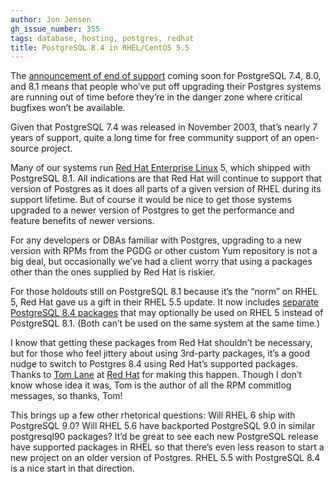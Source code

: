 ```yaml
---
author: Jon Jensen
gh_issue_number: 355
tags: database, hosting, postgres, redhat
title: PostgreSQL 8.4 in RHEL/CentOS 5.5
---
```


The [announcement of end of support](https://www.postgresql.org/about/news/1214/) coming soon for PostgreSQL 7.4, 8.0, and 8.1 means that people who’ve put off upgrading their Postgres systems are running out of time before they’re in the danger zone where critical bugfixes won’t be available.

Given that PostgreSQL 7.4 was released in November 2003, that’s nearly 7 years of support, quite a long time for free community support of an open-source project.

Many of our systems run [Red Hat Enterprise Linux](https://www.redhat.com/en/technologies/linux-platforms/enterprise-linux) 5, which shipped with PostgreSQL 8.1. All indications are that Red Hat will continue to support that version of Postgres as it does all parts of a given version of RHEL during its support lifetime. But of course it would be nice to get those systems upgraded to a newer version of Postgres to get the performance and feature benefits of newer versions.

For any developers or DBAs familiar with Postgres, upgrading to a new version with RPMs from the PGDG or other custom Yum repository is not a big deal, but occasionally we’ve had a client worry that using a packages other than the ones supplied by Red Hat is riskier.

For those holdouts still on PostgreSQL 8.1 because it’s the “norm” on RHEL 5, Red Hat gave us a gift in their RHEL 5.5 update. It now includes [separate PostgreSQL 8.4 packages](https://access.redhat.com/documentation/en-us/red_hat_enterprise_linux/5/html/5.5_release_notes/ar01s08) that may optionally be used on RHEL 5 instead of PostgreSQL 8.1. (Both can’t be used on the same system at the same time.)

I know that getting these packages from Red Hat shouldn’t be necessary, but for those who feel jittery about using 3rd-party packages, it’s a good nudge to switch to Postgres 8.4 using Red Hat’s supported packages. Thanks to [Tom Lane](https://en.wikipedia.org/wiki/Tom_Lane_(computer_scientist)) at [Red Hat](https://www.redhat.com/en) for making this happen. Though I don’t know whose idea it was, Tom is the author of all the RPM commitlog messages, so thanks, Tom!

This brings up a few other rhetorical questions: Will RHEL 6 ship with PostgreSQL 9.0? Will RHEL 5.6 have backported PostgreSQL 9.0 in similar postgresql90 packages? It’d be great to see each new PostgreSQL release have supported packages in RHEL so that there’s even less reason to start a new project on an older version of Postgres. RHEL 5.5 with PostgreSQL 8.4 is a nice start in that direction.
